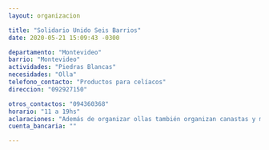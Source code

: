 ```yaml
---
layout: organizacion

title: "Solidario Unido Seis Barrios"
date: 2020-05-21 15:09:43 -0300

departamento: "Montevideo"
barrio: "Montevideo"
actividades: "Piedras Blancas"
necesidades: "Olla"
telefono_contacto: "Productos para celíacos"
direccion: "092927150"

otros_contactos: "094360368"
horario: "11 a 19hs"
aclaraciones: "Además de organizar ollas también organizan canastas y meriendas"
cuenta_bancaria: ""

---
```

